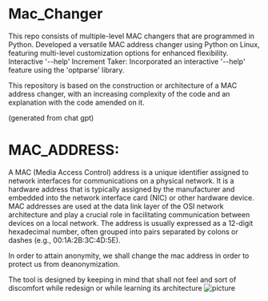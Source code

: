 # Mac_Changer
This repo consists of multiple-level MAC changers that are programmed in Python. Developed a versatile MAC address changer using Python on Linux, featuring multi-level customization options for enhanced flexibility. Interactive '--help' Increment Taker: Incorporated an interactive '--help' feature using the 'optparse' library.

This repository is based on the construction or architecture of a MAC address changer, with an increasing complexity of the code and an explanation with the code amended on it.

(generated from chat gpt)
# MAC_ADDRESS:
A MAC (Media Access Control) address is a unique identifier assigned to network interfaces for communications on a physical network. It is a hardware address that is typically assigned by the manufacturer and embedded into the network interface card (NIC) or other hardware device. MAC addresses are used at the data link layer of the OSI network architecture and play a crucial role in facilitating communication between devices on a local network. The address is usually expressed as a 12-digit hexadecimal number, often grouped into pairs separated by colons or dashes (e.g., 00:1A:2B:3C:4D:5E).

In order to attain anonymity, we shall change the mac address in order to protect us from deanonymization.

The tool is designed by keeping in mind that shall not feel and sort of discomfort while redesign or while learning its architecture 
![picture](code.jpg)
